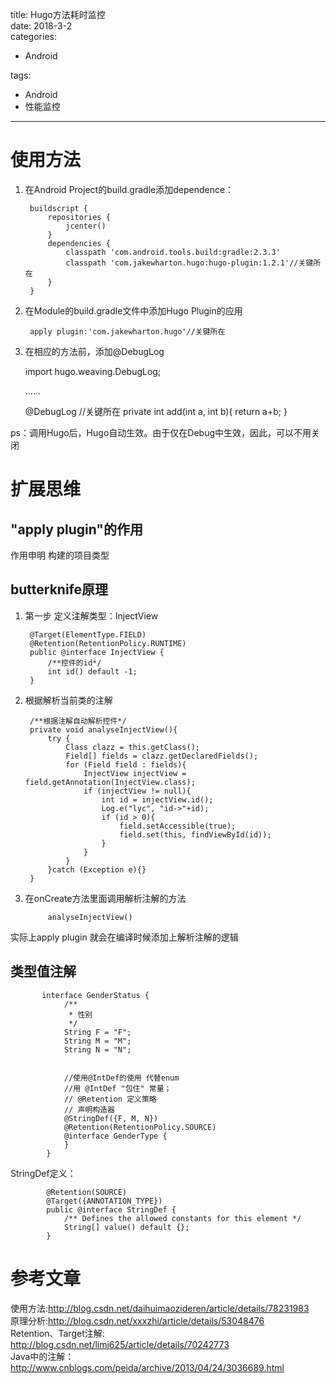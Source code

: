 title: Hugo方法耗时监控    
date: 2018-3-2     
categories:    
- Android    
       
       
       
tags:       
- Android    
- 性能监控    
    
    
---

# 使用方法
1. 在Android Project的build.gradle添加dependence： 

		buildscript {
		    repositories {
		        jcenter()
		    }
		    dependencies {
		        classpath 'com.android.tools.build:gradle:2.3.3'
		        classpath 'com.jakewharton.hugo:hugo-plugin:1.2.1'//关键所在
		    }
		}

2. 在Module的build.gradle文件中添加Hugo Plugin的应用

		apply plugin:'com.jakewharton.hugo'//关键所在  

3. 在相应的方法前，添加@DebugLog

	import hugo.weaving.DebugLog;

	......

 	@DebugLog //关键所在
    private int add(int a, int b){
        return a+b;
    }


ps：调用Hugo后，Hugo自动生效。由于仅在Debug中生效，因此，可以不用关闭

# 扩展思维
## "apply plugin"的作用   
作用申明 构建的项目类型    

## butterknife原理

1. 第一步 定义注解类型：InjectView


		@Target(ElementType.FIELD)
		@Retention(RetentionPolicy.RUNTIME)
		public @interface InjectView {
		    /**控件的id*/
		    int id() default -1;
		}

2. 根据解析当前类的注解  

		/**根据注解自动解析控件*/
	    private void analyseInjectView(){
	        try {
	            Class clazz = this.getClass();
	            Field[] fields = clazz.getDeclaredFields();
	            for (Field field : fields){
	                InjectView injectView = field.getAnnotation(InjectView.class);
	                if (injectView != null){
	                    int id = injectView.id();
	                    Log.e("lyc", "id->"+id);
	                    if (id > 0){
	                        field.setAccessible(true);
	                        field.set(this, findViewById(id));
	                    }
	                }
	            }
	        }catch (Exception e){}
	    }

3. 在onCreate方法里面调用解析注解的方法 

			analyseInjectView()


实际上apply plugin 就会在编译时候添加上解析注解的逻辑  


## 类型值注解

		   interface GenderStatus {
		        /**
		         * 性别
		         */
		        String F = "F";
		        String M = "M";
		        String N = "N";


		        //使用@IntDef的使用 代替enum
		        //用 @IntDef "包住" 常量；
		        // @Retention 定义策略
		        // 声明构造器
		        @StringDef({F, M, N})
		        @Retention(RetentionPolicy.SOURCE)
		        @interface GenderType {
		        }
		    }


StringDef定义：  

			@Retention(SOURCE)
			@Target({ANNOTATION_TYPE})
			public @interface StringDef {
			    /** Defines the allowed constants for this element */
			    String[] value() default {};
			}


# 参考文章  
使用方法:http://blog.csdn.net/daihuimaozideren/article/details/78231983  
原理分析:http://blog.csdn.net/xxxzhi/article/details/53048476    
Retention、Target注解:  http://blog.csdn.net/limj625/article/details/70242773  
Java中的注解：http://www.cnblogs.com/peida/archive/2013/04/24/3036689.html
